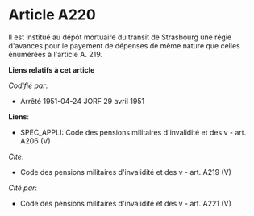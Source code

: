 # Article A220

Il est institué au dépôt mortuaire du transit de Strasbourg une régie d'avances pour le payement de dépenses de même nature
que celles énumérées à l'article A. 219.

**Liens relatifs à cet article**

_Codifié par_:

  - Arrêté 1951-04-24 JORF 29 avril 1951

**Liens**:

  - SPEC_APPLI: Code des pensions militaires d'invalidité et des v - art. A206 (V)

_Cite_:

  - Code des pensions militaires d'invalidité et des v - art. A219 (V)

_Cité par_:

  - Code des pensions militaires d'invalidité et des v - art. A221 (V)
